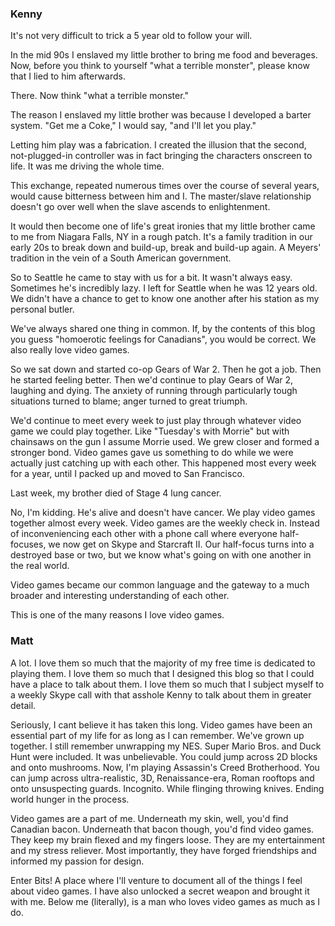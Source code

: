 <article>
<section class="body">

# Kenny

It's not very difficult to trick a 5 year old to follow your will. 

In the mid 90s I enslaved my little brother to bring me food and beverages. Now, before you think to yourself "what a terrible monster", please know that I lied to him afterwards. 

There. Now think "what a terrible monster."

The reason I enslaved my little brother was because I developed a barter system. "Get me a Coke," I would say, "and I'll let you play." 

Letting him play was a fabrication. I created the illusion that the second, not-plugged-in controller was in fact bringing the characters onscreen to life. It was me driving the whole time.

This exchange, repeated numerous times over the course of several years, would cause bitterness between him and I. The master/slave relationship doesn't go over well when the slave ascends to enlightenment. 

It would then become one of life's great ironies that my little brother came to me from Niagara Falls, NY in a rough patch. It's a family tradition in our early 20s to break down and build-up, break and build-up again. A Meyers' tradition in the vein of a South American government. 

So to Seattle he came to stay with us for a bit. It wasn't always easy. Sometimes he's incredibly lazy. I left for Seattle when he was 12 years old. We didn't have a chance to get to know one another after his station as my personal butler. 

We've always shared one thing in common. If, by the contents of this blog you guess "homoerotic feelings for Canadians", you would be correct. We also really love video games.

So we sat down and started co-op Gears of War 2. Then he got a job. Then he started feeling better. Then we'd continue to play Gears of War 2, laughing and dying. The anxiety of running through particularly tough situations turned to blame; anger turned to great triumph. 

We'd continue to meet every week to just play through whatever video game we could play together. Like "Tuesday's with Morrie" but with chainsaws on the gun I assume Morrie used. We grew closer and formed a stronger bond. Video games gave us something to do while we were actually just catching up with each other. This happened most every week for a year, until I packed up and moved to San Francisco. 

Last week, my brother died of Stage 4 lung cancer.

No, I'm kidding. He's alive and doesn't have cancer. We play video games together almost every week. Video games are the weekly check in. Instead of inconveniencing each other with a phone call where everyone half-focuses, we now get on Skype and Starcraft II. Our half-focus turns into a destroyed base or two, but we know what's going on with one another in the real world.

Video games became our common language and the gateway to a much broader and interesting understanding of each other.

This is one of the many reasons I love video games.

# Matt

A lot. I love them so much that the majority of my free time is dedicated to playing them. I love them so much that I designed this blog so that I could have a place to talk about them. I love them so much that I subject myself to a weekly Skype call with that asshole Kenny to talk about them in greater detail.

Seriously, I cant believe it has taken this long. Video games have been an essential part of my life for as long as I can remember. We've grown up together. I still remember unwrapping my NES. Super Mario Bros. and Duck Hunt were included. It was unbelievable. You could jump across 2D blocks and onto mushrooms. Now, I'm playing Assassin's Creed Brotherhood. You can jump across ultra-realistic, 3D, Renaissance-era, Roman rooftops and onto unsuspecting guards. Incognito. While flinging throwing knives. Ending world hunger in the process.

Video games are a part of me. Underneath my skin, well, you'd find Canadian bacon. Underneath that bacon though, you'd find video games. They keep my brain flexed and my fingers loose. They are my entertainment and my stress reliever. Most importantly, they have forged friendships and informed my passion for design.

Enter Bits! A place where I'll venture to document all of the things I feel about video games. I have also unlocked a secret weapon and brought it with me. Below me (literally), is a man who loves video games as much as I do.

</section>
</article>